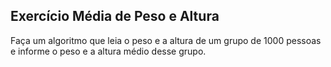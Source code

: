 ## Exercício Média de Peso e Altura
Faça um algoritmo que leia o peso e a altura de um grupo de 1000 pessoas e informe o peso e a altura médio desse
grupo.